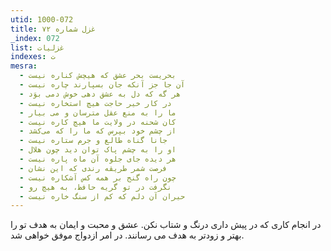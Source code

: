 ```yaml
---
utid: 1000-072
title: غزل شماره ۷۲
_index: 072
list: غزلیات
indexes: ت
mesra:
  - بحریست بحر عشق که هیچش کناره نیست
  - آن جا جز آنکه جان بسپارند چاره نیست
  - هر گه که دل به عشق دهی خوش دمی بوَد
  - در کار خیر حاجت هیچ استخاره نیست
  - ما را به منع عقل مترسان و می بیار
  - کان شحنه در ولایت ما هیچ کاره نیست
  - از چشم خود بپرس که ما را که می‌کشد
  - جانا گناه طالع و جرم ستاره نیست
  - او را به چشم پاک توان دید چون هلال
  - هر دیده جای جلوه آن ماه پاره نیست
  - فرصت شمر طریقه رندی که این نشان
  - چون راه گنج بر همه کس آشکاره نیست
  - نگرفت در تو گریه حافظ، به هیچ رو
  - حیران آن دلم که کم از سنگ خاره نیست
---
```

در انجام کاری که در پیش داری درنگ و شتاب نکن. عشق و محبت و ایمان به هدف تو را بهتر و زودتر به هدف می رسانند. در امر ازدواج موفق خواهی شد.
